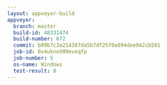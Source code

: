 ```yaml
---
layout: appveyor-build
appveyor:
  branch: master
  build-id: 48331474
  build-number: 672
  commit: b09b7c3a214387da5b7df25f0a094dee942cb501
  job-id: 0x4ukno909eveqfp
  job-number: 5
  os-name: Windows
  test-result: 0
---
```

